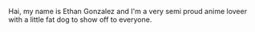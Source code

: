 Hai, my name is Ethan Gonzalez and I'm a very semi proud anime loveer with a little fat dog to show off to everyone.

